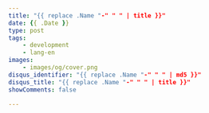 ```yaml
---
title: "{{ replace .Name "-" " " | title }}"
date: {{ .Date }}
type: post
tags:
    - development
    - lang-en
images:
    - images/og/cover.png
disqus_identifier: "{{ replace .Name "-" " " | md5 }}"
disqus_title: "{{ replace .Name "-" " " | title }}"
showComments: false

---
```


